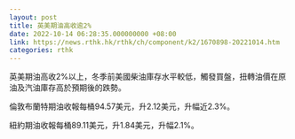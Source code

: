 ```yaml
---
layout: post
title: 英美期油高收逾2%
date: 2022-10-14 06:28:35.000000000 +08:00
link: https://news.rthk.hk/rthk/ch/component/k2/1670898-20221014.htm
categories: rthk
---
```


英美期油高收2%以上，冬季前美國柴油庫存水平較低，觸發買盤，扭轉油價在原油及汽油庫存高於預期後的跌勢。

倫敦布蘭特期油收報每桶94.57美元，升2.12美元，升幅近2.3%。

紐約期油收報每桶89.11美元，升1.84美元，升幅2.1%。
